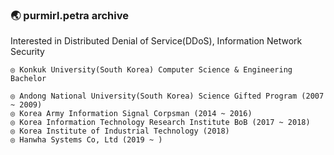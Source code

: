 ### :earth_asia: purmirl.petra archive
Interested in Distributed Denial of Service(DDoS), Information Network Security   

	◎ Konkuk University(South Korea) Computer Science & Engineering Bachelor  
	
	◎ Andong National University(South Korea) Science Gifted Program (2007 ~ 2009)  
	◎ Korea Army Information Signal Corpsman (2014 ~ 2016)
	◎ Korea Information Technology Research Institute BoB (2017 ~ 2018)
	◎ Korea Institute of Industrial Technology (2018)
	◎ Hanwha Systems Co, Ltd (2019 ~ )
 
<!--
**purmirl/purmirl** is a ✨ _special_ ✨ repository because its `README.md` (this file) appears on your GitHub profile.

Here are some ideas to get you started:

- 🔭 I’m currently working on ...
- 🌱 I’m currently learning ...
- 👯 I’m looking to collaborate on ...
- 🤔 I’m looking for help with ...
- 💬 Ask me about ...
- 📫 How to reach me: ...
- 😄 Pronouns: ...
- ⚡ Fun fact: ...
-->
<!--
### 
![Anurag's github stats](https://github-readme-stats.vercel.app/api?username=purmirl&show_icons=true&theme=tokyonight&include_all_commits=true)
-->

<!--
 [![Top Langs](https://github-readme-stats.vercel.app/api/top-langs/?username=purmirl&layout=compact)](https://github.com/anuraghazra/github-readme-stats)
-->
